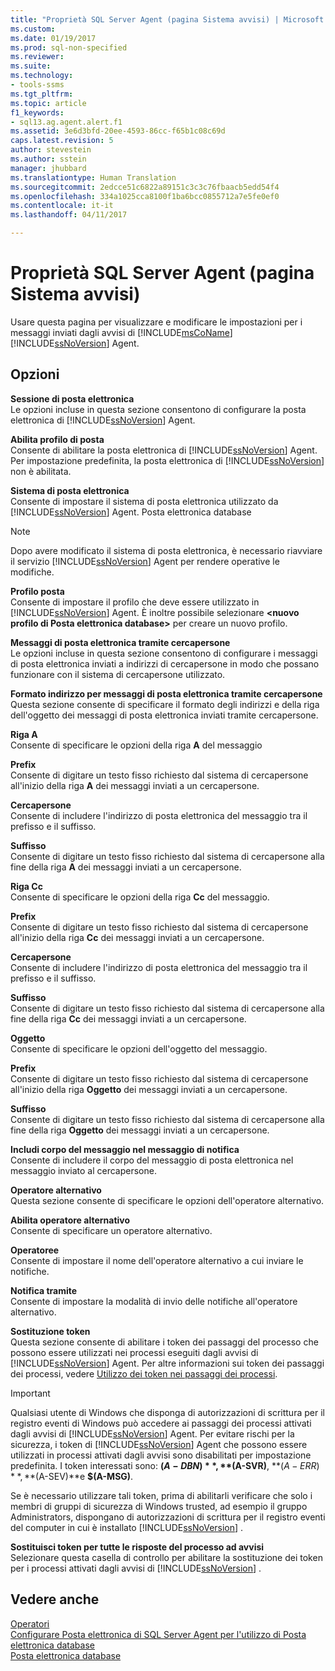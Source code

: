 ```yaml
---
title: "Proprietà SQL Server Agent (pagina Sistema avvisi) | Microsoft Docs"
ms.custom: 
ms.date: 01/19/2017
ms.prod: sql-non-specified
ms.reviewer: 
ms.suite: 
ms.technology:
- tools-ssms
ms.tgt_pltfrm: 
ms.topic: article
f1_keywords:
- sql13.ag.agent.alert.f1
ms.assetid: 3e6d3bfd-20ee-4593-86cc-f65b1c08c69d
caps.latest.revision: 5
author: stevestein
ms.author: sstein
manager: jhubbard
ms.translationtype: Human Translation
ms.sourcegitcommit: 2edcce51c6822a89151c3c3c76fbaacb5edd54f4
ms.openlocfilehash: 334a1025cca8100f1ba6bcc0855712a7e5fe0ef0
ms.contentlocale: it-it
ms.lasthandoff: 04/11/2017

---
```

# <a name="sql-server-agent-properties-alert-system-page"></a>Proprietà SQL Server Agent (pagina Sistema avvisi)
Usare questa pagina per visualizzare e modificare le impostazioni per i messaggi inviati dagli avvisi di [!INCLUDE[msCoName](../../includes/msconame_md.md)] [!INCLUDE[ssNoVersion](../../includes/ssnoversion_md.md)] Agent.  
  
## <a name="options"></a>Opzioni  
**Sessione di posta elettronica**  
Le opzioni incluse in questa sezione consentono di configurare la posta elettronica di [!INCLUDE[ssNoVersion](../../includes/ssnoversion_md.md)] Agent.  
  
**Abilita profilo di posta**  
Consente di abilitare la posta elettronica di [!INCLUDE[ssNoVersion](../../includes/ssnoversion_md.md)] Agent. Per impostazione predefinita, la posta elettronica di [!INCLUDE[ssNoVersion](../../includes/ssnoversion_md.md)] non è abilitata.  
  
**Sistema di posta elettronica**  
Consente di impostare il sistema di posta elettronica utilizzato da [!INCLUDE[ssNoVersion](../../includes/ssnoversion_md.md)] Agent. Posta elettronica database  
  
> [!NOTE]  
> Dopo avere modificato il sistema di posta elettronica, è necessario riavviare il servizio [!INCLUDE[ssNoVersion](../../includes/ssnoversion_md.md)] Agent per rendere operative le modifiche.  
  
**Profilo posta**  
Consente di impostare il profilo che deve essere utilizzato in [!INCLUDE[ssNoVersion](../../includes/ssnoversion_md.md)] Agent. È inoltre possibile selezionare **\<nuovo profilo di Posta elettronica database>** per creare un nuovo profilo.  
  
**Messaggi di posta elettronica tramite cercapersone**  
Le opzioni incluse in questa sezione consentono di configurare i messaggi di posta elettronica inviati a indirizzi di cercapersone in modo che possano funzionare con il sistema di cercapersone utilizzato.  
  
**Formato indirizzo per messaggi di posta elettronica tramite cercapersone**  
Questa sezione consente di specificare il formato degli indirizzi e della riga dell'oggetto dei messaggi di posta elettronica inviati tramite cercapersone.  
  
**Riga A**  
Consente di specificare le opzioni della riga **A** del messaggio  
  
**Prefix**  
Consente di digitare un testo fisso richiesto dal sistema di cercapersone all'inizio della riga **A** dei messaggi inviati a un cercapersone.  
  
**Cercapersone**  
Consente di includere l'indirizzo di posta elettronica del messaggio tra il prefisso e il suffisso.  
  
**Suffisso**  
Consente di digitare un testo fisso richiesto dal sistema di cercapersone alla fine della riga **A** dei messaggi inviati a un cercapersone.  
  
**Riga Cc**  
Consente di specificare le opzioni della riga **Cc** del messaggio.  
  
**Prefix**  
Consente di digitare un testo fisso richiesto dal sistema di cercapersone all'inizio della riga **Cc** dei messaggi inviati a un cercapersone.  
  
**Cercapersone**  
Consente di includere l'indirizzo di posta elettronica del messaggio tra il prefisso e il suffisso.  
  
**Suffisso**  
Consente di digitare un testo fisso richiesto dal sistema di cercapersone alla fine della riga **Cc** dei messaggi inviati a un cercapersone.  
  
**Oggetto**  
Consente di specificare le opzioni dell'oggetto del messaggio.  
  
**Prefix**  
Consente di digitare un testo fisso richiesto dal sistema di cercapersone all'inizio della riga **Oggetto** dei messaggi inviati a un cercapersone.  
  
**Suffisso**  
Consente di digitare un testo fisso richiesto dal sistema di cercapersone alla fine della riga **Oggetto** dei messaggi inviati a un cercapersone.  
  
**Includi corpo del messaggio nel messaggio di notifica**  
Consente di includere il corpo del messaggio di posta elettronica nel messaggio inviato al cercapersone.  
  
**Operatore alternativo**  
Questa sezione consente di specificare le opzioni dell'operatore alternativo.  
  
**Abilita operatore alternativo**  
Consente di specificare un operatore alternativo.  
  
**Operatoree**  
Consente di impostare il nome dell'operatore alternativo a cui inviare le notifiche.  
  
**Notifica tramite**  
Consente di impostare la modalità di invio delle notifiche all'operatore alternativo.  
  
**Sostituzione token**  
Questa sezione consente di abilitare i token dei passaggi del processo che possono essere utilizzati nei processi eseguiti dagli avvisi di [!INCLUDE[ssNoVersion](../../includes/ssnoversion_md.md)] Agent. Per altre informazioni sui token dei passaggi dei processi, vedere [Utilizzo dei token nei passaggi dei processi](../../ssms/agent/use-tokens-in-job-steps.md).  
  
> [!IMPORTANT]  
> Qualsiasi utente di Windows che disponga di autorizzazioni di scrittura per il registro eventi di Windows può accedere ai passaggi dei processi attivati dagli avvisi di [!INCLUDE[ssNoVersion](../../includes/ssnoversion_md.md)] Agent. Per evitare rischi per la sicurezza, i token di [!INCLUDE[ssNoVersion](../../includes/ssnoversion_md.md)] Agent che possono essere utilizzati in processi attivati dagli avvisi sono disabilitati per impostazione predefinita. I token interessati sono: **$(A-DBN)**, **$(A-SVR)**, **$(A-ERR)**, **$(A-SEV)**e **$(A-MSG)**.  
>   
> Se è necessario utilizzare tali token, prima di abilitarli verificare che solo i membri di gruppi di sicurezza di Windows trusted, ad esempio il gruppo Administrators, dispongano di autorizzazioni di scrittura per il registro eventi del computer in cui è installato [!INCLUDE[ssNoVersion](../../includes/ssnoversion_md.md)] .  
  
**Sostituisci token per tutte le risposte del processo ad avvisi**  
Selezionare questa casella di controllo per abilitare la sostituzione dei token per i processi attivati dagli avvisi di [!INCLUDE[ssNoVersion](../../includes/ssnoversion_md.md)] .  
  
## <a name="see-also"></a>Vedere anche  
[Operatori](../../ssms/agent/operators.md)  
[Configurare Posta elettronica di SQL Server Agent per l'utilizzo di Posta elettronica database](http://msdn.microsoft.com/en-us/4b8b61bd-4bd1-43cd-b6e5-c6ed2e101dce)  
[Posta elettronica database](http://msdn.microsoft.com/en-us/9e4563dd-4799-4b32-a78a-048ea44a44c1)  
  

